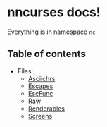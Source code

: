 # nncurses docs!
Everything is in namespace `nc` 

## Table of contents
- Files:
  - [Asciichrs](Asciichrs.md)  
  - [Escapes](Escapes.md)
  - [EscFunc](EscFunc.md)
  - [Raw](Raw.md)
  - [Renderables](Renderables.md)
  - [Screens](Screens.md)